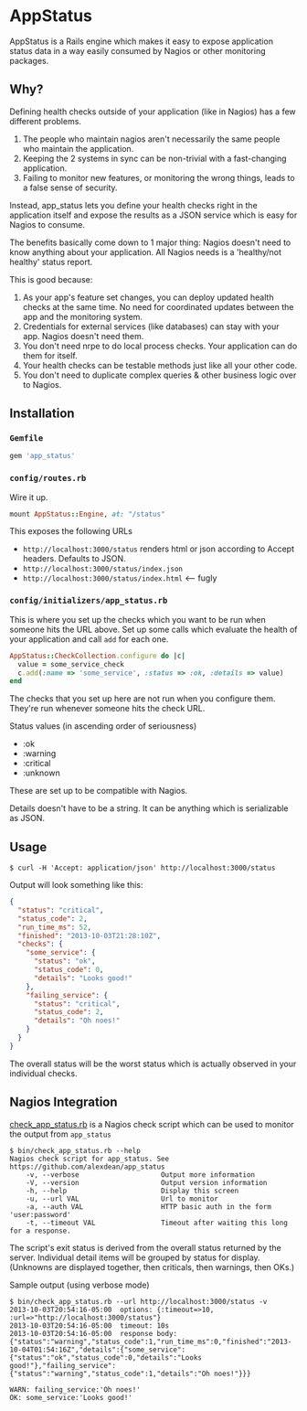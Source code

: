 # AppStatus

AppStatus is a Rails engine which makes it easy to expose application status
data in a way easily consumed by Nagios or other monitoring packages.

## Why?

Defining health checks outside of your application (like in Nagios)
has a few different problems.

  1. The people who maintain nagios aren't necessarily
     the same people who maintain the application.
  1. Keeping the 2 systems in sync can be non-trivial with a fast-changing
     application.
  1. Failing to monitor new features, or monitoring the wrong things, leads
     to a false sense of security.

Instead, app_status lets you define your health checks right in the application
itself and expose the results as a JSON service which is easy for Nagios
to consume.

The benefits basically come down to 1 major thing: Nagios doesn't need to know
anything about your application. All Nagios needs is a 'healthy/not healthy'
status report.

This is good because:

  1. As your app's feature set changes, you can deploy updated health checks
     at the same time. No need for coordinated updates between the app and
     the monitoring system.
  1. Credentials for external services (like databases) can stay with your
     app. Nagios doesn't need them.
  1. You don't need nrpe to do local process checks. Your application can do
     them for itself.
  1. Your health checks can be testable methods just like all your other code.
  1. You don't need to duplicate complex queries & other business logic over
     to Nagios.

## Installation

### `Gemfile`

```ruby
gem 'app_status'
```

### `config/routes.rb`

Wire it up.

```ruby
mount AppStatus::Engine, at: "/status"
```

This exposes the following URLs
  - `http://localhost:3000/status`
    renders html or json according to Accept headers. Defaults to JSON.
  - `http://localhost:3000/status/index.json`
  - `http://localhost:3000/status/index.html` <-- fugly


### `config/initializers/app_status.rb`

This is where you set up the checks which you want to be run when
someone hits the URL above. Set up some calls which evaluate the health
of your application and call `add` for each one.

```ruby
AppStatus::CheckCollection.configure do |c|
  value = some_service_check
  c.add(:name => 'some_service', :status => :ok, :details => value)
end
```

The checks that you set up here are not run when you configure them. They're
run whenever someone hits the check URL.

Status values (in ascending order of seriousness)
  - :ok
  - :warning
  - :critical
  - :unknown

These are set up to be compatible with Nagios.

Details doesn't have to be a string. It can be anything which is serializable
as JSON.

## Usage

`$ curl -H 'Accept: application/json' http://localhost:3000/status`

Output will look something like this:
```json
{
  "status": "critical",
  "status_code": 2,
  "run_time_ms": 52,
  "finished": "2013-10-03T21:28:10Z",
  "checks": {
    "some_service": {
      "status": "ok",
      "status_code": 0,
      "details": "Looks good!"
    },
    "failing_service": {
      "status": "critical",
      "status_code": 2,
      "details": "Oh noes!"
    }
  }
}
```

The overall status will be the worst status which is actually observed in your
individual checks.

## Nagios Integration

[check_app_status.rb](https://github.com/alexdean/app_status/blob/master/check_app_status.rb)
is a Nagios check script which can be used to monitor the output from `app_status`

```
$ bin/check_app_status.rb --help
Nagios check script for app_status. See https://github.com/alexdean/app_status
    -v, --verbose                    Output more information
    -V, --version                    Output version information
    -h, --help                       Display this screen
    -u, --url VAL                    Url to monitor
    -a, --auth VAL                   HTTP basic auth in the form 'user:password'
    -t, --timeout VAL                Timeout after waiting this long for a response.
```

The script's exit status is derived from the overall status returned by the
server. Individual detail items will be grouped by status for display.
(Unknowns are displayed together, then criticals, then warnings, then OKs.)

Sample output (using verbose mode)

```
$ bin/check_app_status.rb --url http://localhost:3000/status -v
2013-10-03T20:54:16-05:00  options: {:timeout=>10, :url=>"http://localhost:3000/status"}
2013-10-03T20:54:16-05:00  timeout: 10s
2013-10-03T20:54:16-05:00  response body: {"status":"warning","status_code":1,"run_time_ms":0,"finished":"2013-10-04T01:54:16Z","details":{"some_service":{"status":"ok","status_code":0,"details":"Looks good!"},"failing_service":{"status":"warning","status_code":1,"details":"Oh noes!"}}}

WARN: failing_service:'Oh noes!'
OK: some_service:'Looks good!'
```
